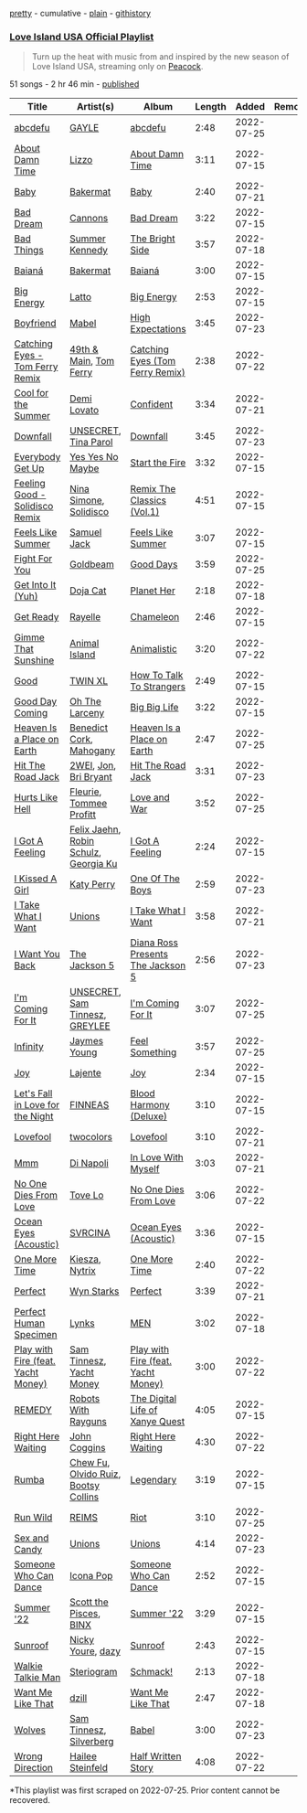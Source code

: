 [pretty](/playlists/pretty/37i9dQZF1DXabZmhTI9fOC.md) - cumulative - [plain](/playlists/plain/37i9dQZF1DXabZmhTI9fOC) - [githistory](https://github.githistory.xyz/mackorone/spotify-playlist-archive/blob/main/playlists/plain/37i9dQZF1DXabZmhTI9fOC)

### [Love Island USA Official Playlist](https://open.spotify.com/playlist/37i9dQZF1DXabZmhTI9fOC)

> Turn up the heat with music from and inspired by the new season of Love Island USA, streaming only on <a href="https://www.peacocktv.com/stream\-tv/love\-island?cid=2205orglvisldexterndeml5360&utm\_campaign=2205orglvisld&utm\_source=sptfy\_sptfy\_na&utm\_medium=ernd\_eml\_awa\_eml&utm\_term=prtnrcust\_spotifysubs&utm\_content=loveisland">Peacock</a>.

51 songs - 2 hr 46 min - [published](https://open.spotify.com/playlist/1eOyuiVdoM5GbYWB3qlTpE)

| Title | Artist(s) | Album | Length | Added | Removed |
|---|---|---|---|---|---|
| [abcdefu](https://open.spotify.com/track/4fouWK6XVHhzl78KzQ1UjL) | [GAYLE](https://open.spotify.com/artist/2VSHKHBTiXWplO8lxcnUC9) | [abcdefu](https://open.spotify.com/album/6tUQPKlpR4x1gjrXTtOImI) | 2:48 | 2022-07-25 |  |
| [About Damn Time](https://open.spotify.com/track/1PckUlxKqWQs3RlWXVBLw3) | [Lizzo](https://open.spotify.com/artist/56oDRnqbIiwx4mymNEv7dS) | [About Damn Time](https://open.spotify.com/album/4JApkbiesQxv5drdEZRlZC) | 3:11 | 2022-07-15 |  |
| [Baby](https://open.spotify.com/track/1bA2ZK7CFxEMnyn1dWP2jp) | [Bakermat](https://open.spotify.com/artist/3MyFDtqB80WZvbtCZRsekM) | [Baby](https://open.spotify.com/album/73S00PIhiseZOiQpgol0fK) | 2:40 | 2022-07-21 |  |
| [Bad Dream](https://open.spotify.com/track/2IwbIGkquI55VOzcWUg8fg) | [Cannons](https://open.spotify.com/artist/7FtCyCJCJaxabYO7Uyda5B) | [Bad Dream](https://open.spotify.com/album/4rDxEB6OJqbYb38hY083qw) | 3:22 | 2022-07-15 |  |
| [Bad Things](https://open.spotify.com/track/7hPYYE1RCIJovbGrP0fAG6) | [Summer Kennedy](https://open.spotify.com/artist/4zXwKatKsxYa8T9dAOzlgS) | [The Bright Side](https://open.spotify.com/album/1XnJZ2AcYJKgTylccXfUsA) | 3:57 | 2022-07-18 |  |
| [Baianá](https://open.spotify.com/track/3iCO0ZekWPK6rmLnDjejLB) | [Bakermat](https://open.spotify.com/artist/3MyFDtqB80WZvbtCZRsekM) | [Baianá](https://open.spotify.com/album/09m7Ow4s5dDBAf3L5iZFbK) | 3:00 | 2022-07-15 |  |
| [Big Energy](https://open.spotify.com/track/6Zu3aw7FfjAF9WA0fA81Oq) | [Latto](https://open.spotify.com/artist/3MdXrJWsbVzdn6fe5JYkSQ) | [Big Energy](https://open.spotify.com/album/58MbYehGOl5NAOdfWY5aHa) | 2:53 | 2022-07-15 |  |
| [Boyfriend](https://open.spotify.com/track/0i2xIlZCO0H3mSpxr2HzgK) | [Mabel](https://open.spotify.com/artist/1MIVXf74SZHmTIp4V4paH4) | [High Expectations](https://open.spotify.com/album/2X7koaJ4bojj8zMqacqIhW) | 3:45 | 2022-07-23 |  |
| [Catching Eyes \- Tom Ferry Remix](https://open.spotify.com/track/3sG6fCSurgklI2JZCkWhff) | [49th & Main](https://open.spotify.com/artist/0nnF48t4C8uqGS5HPnCN3F), [Tom Ferry](https://open.spotify.com/artist/7nLgDxwtRUTbagZKa9aaVA) | [Catching Eyes \(Tom Ferry Remix\)](https://open.spotify.com/album/0b3i1yo7dTxwIEnaH9pRGr) | 2:38 | 2022-07-22 |  |
| [Cool for the Summer](https://open.spotify.com/track/3uwnnTQcHM1rDqSfA4gQNz) | [Demi Lovato](https://open.spotify.com/artist/6S2OmqARrzebs0tKUEyXyp) | [Confident](https://open.spotify.com/album/56yYgfX6M5FlpETfyZSHkn) | 3:34 | 2022-07-21 |  |
| [Downfall](https://open.spotify.com/track/4s5VqyX7siQx98GGZUjl8k) | [UNSECRET](https://open.spotify.com/artist/721Thvnq29Or9LXUyfF75c), [Tina Parol](https://open.spotify.com/artist/4Zds9MBMtEgBdze6Jzvmrb) | [Downfall](https://open.spotify.com/album/0oHV4B249PRzsiIsabn10Y) | 3:45 | 2022-07-23 |  |
| [Everybody Get Up](https://open.spotify.com/track/7L3qjYAK8WqoTwaV5dmRWO) | [Yes Yes No Maybe](https://open.spotify.com/artist/125Kdt1Do4mnDhFALzs0LT) | [Start the Fire](https://open.spotify.com/album/6blU1V0zyCyyAx7xbScFks) | 3:32 | 2022-07-15 |  |
| [Feeling Good \- Solidisco Remix](https://open.spotify.com/track/0eysCPbdIKsgBHbVIVBwEJ) | [Nina Simone](https://open.spotify.com/artist/7G1GBhoKtEPnP86X2PvEYO), [Solidisco](https://open.spotify.com/artist/4AIrrLLbFy7YUSdn2SvqRB) | [Remix The Classics \(Vol.1\)](https://open.spotify.com/album/3TGXdGm7swnFRlx1n2TXch) | 4:51 | 2022-07-15 |  |
| [Feels Like Summer](https://open.spotify.com/track/0ZERGmkfuDSrLaIzEGFdiH) | [Samuel Jack](https://open.spotify.com/artist/78rEst9B8h5utylmzIoUgb) | [Feels Like Summer](https://open.spotify.com/album/6URIHB3zQ2ba7msR4gqf0k) | 3:07 | 2022-07-15 |  |
| [Fight For You](https://open.spotify.com/track/7qlJsmIKzlrfcHcPz2IEoR) | [Goldbeam](https://open.spotify.com/artist/6jKZwcKkpcHRGKco0O6TuZ) | [Good Days](https://open.spotify.com/album/6NxyS1NtzsTBKRMwSI1eKF) | 3:59 | 2022-07-25 |  |
| [Get Into It \(Yuh\)](https://open.spotify.com/track/0W6I02J9xcqK8MtSeosEXb) | [Doja Cat](https://open.spotify.com/artist/5cj0lLjcoR7YOSnhnX0Po5) | [Planet Her](https://open.spotify.com/album/1nAQbHeOWTfQzbOoFrvndW) | 2:18 | 2022-07-18 |  |
| [Get Ready](https://open.spotify.com/track/5cCyhiTeVHv3lLO9pe6BMO) | [Rayelle](https://open.spotify.com/artist/5ZMPpV5VxNpgr3IWOpcc4c) | [Chameleon](https://open.spotify.com/album/061DWqDjVPm3mA2xU0yhGV) | 2:46 | 2022-07-15 |  |
| [Gimme That Sunshine](https://open.spotify.com/track/6Dj1rIkynzzi4n14rqam3j) | [Animal Island](https://open.spotify.com/artist/0NQYbrCaGSmlf1u6Xs8Zix) | [Animalistic](https://open.spotify.com/album/4PgBxwMdXI0dTryXpf5OyX) | 3:20 | 2022-07-22 |  |
| [Good](https://open.spotify.com/track/7sRdxkgNb3m3Ciai38ANmd) | [TWIN XL](https://open.spotify.com/artist/4OkceeWNJehKqXINqtVeX1) | [How To Talk To Strangers](https://open.spotify.com/album/2OQRvCNt3r4fO1MSBNbPQW) | 2:49 | 2022-07-15 |  |
| [Good Day Coming](https://open.spotify.com/track/5U1iqZ6hcoOVbJQRrm5V11) | [Oh The Larceny](https://open.spotify.com/artist/3p5nfUyEYsxx8izMCym07n) | [Big Big Life](https://open.spotify.com/album/3y5IAPGjNS6zytNRCdzvwI) | 3:22 | 2022-07-15 |  |
| [Heaven Is a Place on Earth](https://open.spotify.com/track/779rIEdmsgjQ22sYccCU2E) | [Benedict Cork](https://open.spotify.com/artist/3x2c58AEVAjnJPpuz8ywTv), [Mahogany](https://open.spotify.com/artist/4Kp21tQEUB0PHgNV3B86ah) | [Heaven Is a Place on Earth](https://open.spotify.com/album/599mFdlRQcn08rsnkGVe7N) | 2:47 | 2022-07-25 |  |
| [Hit The Road Jack](https://open.spotify.com/track/13WrQpPeut2MTy6jbRwc2Y) | [2WEI](https://open.spotify.com/artist/4SGDDnlwi5G42HTGzYl2Fc), [Jon](https://open.spotify.com/artist/2QJKrWBci7NRXIFDe1zo6p), [Bri Bryant](https://open.spotify.com/artist/3Ex7pM0HrUKWMuGoOJ0AnR) | [Hit The Road Jack](https://open.spotify.com/album/43QLie5HQcXQ90k46XHiqR) | 3:31 | 2022-07-23 |  |
| [Hurts Like Hell](https://open.spotify.com/track/2kMAKtrAu16HVWxBnOwuhd) | [Fleurie](https://open.spotify.com/artist/647D92XNDYTUt5A0idePJ4), [Tommee Profitt](https://open.spotify.com/artist/73jlPRxT7z5xk29sMqFDjU) | [Love and War](https://open.spotify.com/album/6D7aoZi79qHtDsZRofZcK7) | 3:52 | 2022-07-25 |  |
| [I Got A Feeling](https://open.spotify.com/track/67khZBWjxlHg85xcwdySjS) | [Felix Jaehn](https://open.spotify.com/artist/4bL2B6hmLlMWnUEZnorEtG), [Robin Schulz](https://open.spotify.com/artist/3t5xRXzsuZmMDkQzgOX35S), [Georgia Ku](https://open.spotify.com/artist/5mYakBbBzPMQTfkVMIgiDM) | [I Got A Feeling](https://open.spotify.com/album/1RQIpbfwNYLalU8PKNysqt) | 2:24 | 2022-07-15 |  |
| [I Kissed A Girl](https://open.spotify.com/track/005lwxGU1tms6HGELIcUv9) | [Katy Perry](https://open.spotify.com/artist/6jJ0s89eD6GaHleKKya26X) | [One Of The Boys](https://open.spotify.com/album/0r2BUyPTmpbfuz4rR39mLl) | 2:59 | 2022-07-23 |  |
| [I Take What I Want](https://open.spotify.com/track/2Q3hZl6kpZDvoMMsAfHnKd) | [Unions](https://open.spotify.com/artist/7MwboFnNvHagUzots37Pbm) | [I Take What I Want](https://open.spotify.com/album/53NZ67lMM531VrhPCx0roC) | 3:58 | 2022-07-21 |  |
| [I Want You Back](https://open.spotify.com/track/5LxvwujISqiB8vpRYv887S) | [The Jackson 5](https://open.spotify.com/artist/2iE18Oxc8YSumAU232n4rW) | [Diana Ross Presents The Jackson 5](https://open.spotify.com/album/51uoKRa8vT5SULrlF8s2t1) | 2:56 | 2022-07-23 |  |
| [I'm Coming For It](https://open.spotify.com/track/1QIqFCNyeUhRMeXXC1zkGV) | [UNSECRET](https://open.spotify.com/artist/721Thvnq29Or9LXUyfF75c), [Sam Tinnesz](https://open.spotify.com/artist/70TsVY28EcEUYSGG5Yw7mp), [GREYLEE](https://open.spotify.com/artist/2Jphi8NzWnXSePDSLqJ6V5) | [I'm Coming For It](https://open.spotify.com/album/0VVnR9NcCSZWOS5YLXty60) | 3:07 | 2022-07-25 |  |
| [Infinity](https://open.spotify.com/track/1SOClUWhOi8vHZYMz3GluK) | [Jaymes Young](https://open.spotify.com/artist/6QrQ7OrISRYIfS5mtacaw2) | [Feel Something](https://open.spotify.com/album/6MuWCR3WPjwyKhqsTKLZ3z) | 3:57 | 2022-07-25 |  |
| [Joy](https://open.spotify.com/track/52PnrLz8qo5qUKBpL3yOr6) | [Lajente](https://open.spotify.com/artist/3wXTyFCe3qEJKz0p8CuaFN) | [Joy](https://open.spotify.com/album/2VdUlq7QilcP5VNIZMdMnz) | 2:34 | 2022-07-15 |  |
| [Let's Fall in Love for the Night](https://open.spotify.com/track/3n5te2xbUAPjzAnhLgA42z) | [FINNEAS](https://open.spotify.com/artist/37M5pPGs6V1fchFJSgCguX) | [Blood Harmony \(Deluxe\)](https://open.spotify.com/album/1O1Ulu4uuaceAzsNfN7ks0) | 3:10 | 2022-07-15 |  |
| [Lovefool](https://open.spotify.com/track/51Of5p3lKZeOg6itfs4og4) | [twocolors](https://open.spotify.com/artist/7ACEUD7UsmmXrnj4OLt8f9) | [Lovefool](https://open.spotify.com/album/6UYWmM8RfG3DAKC7OyUPBT) | 3:10 | 2022-07-21 |  |
| [Mmm](https://open.spotify.com/track/0eHeQs0E7T7CFfnfk6uAJg) | [Di Napoli](https://open.spotify.com/artist/0ztqBP31RGo3uJPFno3odf) | [In Love With Myself](https://open.spotify.com/album/4h3pGNolXPIgbTvCSTPo3R) | 3:03 | 2022-07-21 |  |
| [No One Dies From Love](https://open.spotify.com/track/62MosvjGMQY3HeGPFEsmM1) | [Tove Lo](https://open.spotify.com/artist/4NHQUGzhtTLFvgF5SZesLK) | [No One Dies From Love](https://open.spotify.com/album/2oKzwmlJS888dI16InbxCv) | 3:06 | 2022-07-22 |  |
| [Ocean Eyes \(Acoustic\)](https://open.spotify.com/track/1mKAKzJuIZWz3M0nbVDfmD) | [SVRCINA](https://open.spotify.com/artist/3wRt3iJpZDOg73CTUkfv5C) | [Ocean Eyes \(Acoustic\)](https://open.spotify.com/album/1CeJ6aLT0stviKNx2dZOYj) | 3:36 | 2022-07-15 |  |
| [One More Time](https://open.spotify.com/track/16qzW0XywVLTpAhCwPH8y6) | [Kiesza](https://open.spotify.com/artist/4zxvC7CRGvggq9EWXOpwAo), [Nytrix](https://open.spotify.com/artist/1s8cu0X2A5YDwCLRN8AjFa) | [One More Time](https://open.spotify.com/album/32INDtZDynyEP0PqpLiOog) | 2:40 | 2022-07-22 |  |
| [Perfect](https://open.spotify.com/track/74LJ0t33ePHb7Ybi7wQXrR) | [Wyn Starks](https://open.spotify.com/artist/3rXMN9AbcZXln8vo79ufNQ) | [Perfect](https://open.spotify.com/album/7tzzqJZgZcfkU8HL44S7Wn) | 3:39 | 2022-07-21 |  |
| [Perfect Human Specimen](https://open.spotify.com/track/2yGj1vsVpEvSiMwlrjKJaw) | [Lynks](https://open.spotify.com/artist/44tV2d4RDeMsS2sLOdcXHD) | [MEN](https://open.spotify.com/album/4g0eoSt8b8hsXudzxwhbV1) | 3:02 | 2022-07-18 |  |
| [Play with Fire \(feat\. Yacht Money\)](https://open.spotify.com/track/7vguMCv8uVuZLiQJ156u3Z) | [Sam Tinnesz](https://open.spotify.com/artist/70TsVY28EcEUYSGG5Yw7mp), [Yacht Money](https://open.spotify.com/artist/3p2tOUHPzDOVOW1hzSrgw8) | [Play with Fire \(feat\. Yacht Money\)](https://open.spotify.com/album/2BS025TrS5OtDzutLrZBWD) | 3:00 | 2022-07-22 |  |
| [REMEDY](https://open.spotify.com/track/5FVRNjwYxwMx18Y8STWWXF) | [Robots With Rayguns](https://open.spotify.com/artist/6jssSjs4Y74tBRuXyMKiMu) | [The Digital Life of Xanye Quest](https://open.spotify.com/album/5naiqfYahiw83WQfVmn1yZ) | 4:05 | 2022-07-15 |  |
| [Right Here Waiting](https://open.spotify.com/track/6SmwzTGiGLMXmudkPtXR50) | [John Coggins](https://open.spotify.com/artist/3GNSeGfBuZWIfsBMUVJs10) | [Right Here Waiting](https://open.spotify.com/album/7tsBgeytDS9DGV53ApZD5x) | 4:30 | 2022-07-22 |  |
| [Rumba](https://open.spotify.com/track/1RgUgBslMNCQXyj3NLGbeU) | [Chew Fu](https://open.spotify.com/artist/6XdUl9SNdiDBbZhZ1B9ubn), [Olvido Ruiz](https://open.spotify.com/artist/1w8i6JUdXNOs31eW3AYxfK), [Bootsy Collins](https://open.spotify.com/artist/5K0rbdBrs2tNXe5LeWMATT) | [Legendary](https://open.spotify.com/album/5emuWMuVaITcLEgtuoFUDR) | 3:19 | 2022-07-15 |  |
| [Run Wild](https://open.spotify.com/track/5cOG0SW6hwUYfenLpMMy5J) | [REIMS](https://open.spotify.com/artist/3sbhS05fQerlXJSubVoIbX) | [Riot](https://open.spotify.com/album/1DJdcGOOjXzXmHIuKYJ3qz) | 3:10 | 2022-07-25 |  |
| [Sex and Candy](https://open.spotify.com/track/5o0B16XW0zcEQlBbgrgUWN) | [Unions](https://open.spotify.com/artist/7MwboFnNvHagUzots37Pbm) | [Unions](https://open.spotify.com/album/2seeBCP0xrLiKrFiH8xaDK) | 4:14 | 2022-07-23 |  |
| [Someone Who Can Dance](https://open.spotify.com/track/1OM8dwdiO2sBJ0p90wYNtm) | [Icona Pop](https://open.spotify.com/artist/1VBflYyxBhnDc9uVib98rw) | [Someone Who Can Dance](https://open.spotify.com/album/5eHXjITvdsa4WDncReI2DI) | 2:52 | 2022-07-15 |  |
| [Summer '22](https://open.spotify.com/track/2vPyeSKivhenR8bbJqsnMY) | [Scott the Pisces](https://open.spotify.com/artist/2DDeXyYS2MziEuQpVhO4Hc), [BINX](https://open.spotify.com/artist/1m6WCZzMnbe46bBTvbERQ0) | [Summer '22](https://open.spotify.com/album/6wYq700mPyqZyRHEd7m7u1) | 3:29 | 2022-07-15 |  |
| [Sunroof](https://open.spotify.com/track/4h4QlmocP3IuwYEj2j14p8) | [Nicky Youre](https://open.spotify.com/artist/7qmpXeNz2ojlMl2EEfkeLs), [dazy](https://open.spotify.com/artist/38PzLQE4GW8o7A18oGhi0x) | [Sunroof](https://open.spotify.com/album/0VaHnwzDug4AcDkejYDUl5) | 2:43 | 2022-07-15 |  |
| [Walkie Talkie Man](https://open.spotify.com/track/0iCrjwLMTjWsdOKdOAZ0FC) | [Steriogram](https://open.spotify.com/artist/4HBjD9wmqraU9JVyu8eEY4) | [Schmack!](https://open.spotify.com/album/4EgOBcsLkHKN3rEwVHYftt) | 2:13 | 2022-07-18 |  |
| [Want Me Like That](https://open.spotify.com/track/0yYfFxknXxcxNbCPmPSenF) | [dzill](https://open.spotify.com/artist/0aeSR9F60KayCEJQsBIQ5D) | [Want Me Like That](https://open.spotify.com/album/1Kw43zJte9DGhZV1Wizp4M) | 2:47 | 2022-07-18 |  |
| [Wolves](https://open.spotify.com/track/4oyUjJauYl4zVrozOYk3il) | [Sam Tinnesz](https://open.spotify.com/artist/70TsVY28EcEUYSGG5Yw7mp), [Silverberg](https://open.spotify.com/artist/3lpVtJYZ57FvUVDzECu4UY) | [Babel](https://open.spotify.com/album/4fm1WiDmZsWHCxbjTZzU0U) | 3:00 | 2022-07-23 |  |
| [Wrong Direction](https://open.spotify.com/track/5Qsp8mtshe70DX7EYbWZGo) | [Hailee Steinfeld](https://open.spotify.com/artist/5p7f24Rk5HkUZsaS3BLG5F) | [Half Written Story](https://open.spotify.com/album/1UPxmm7vKXqA7tO7Y3XklR) | 4:08 | 2022-07-22 |  |

\*This playlist was first scraped on 2022-07-25. Prior content cannot be recovered.
